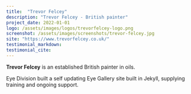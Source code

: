 ```yaml
---
title:  "Trevor Felcey"
description: "Trevor Felcey - British painter"
project_date: 2022-01-01
logo: /assets/images/logos/trevorfelcey-logo.png
screenshot: /assets/images/screenshots/trevor-felcey.jpg
site: "https://www.trevorfelcey.co.uk/"
testimonial_markdown: 
testimonial_cite: 
---
```


**Trevor Felcey** is an established British painter in oils.

Eye Division built a self updating Eye Gallery site built in Jekyll, supplying training and ongoing support.

